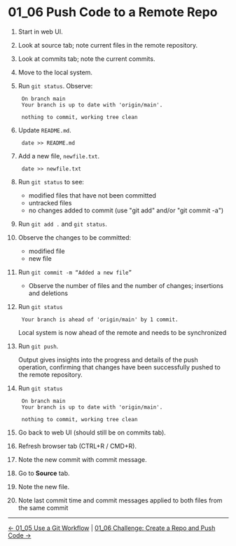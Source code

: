 # 01_06 Push Code to a Remote Repo

1. Start in web UI.
1. Look at source tab; note current files in the remote repository.
1. Look at commits tab; note the current commits.
1. Move to the local system.
1. Run `git status`.  Observe:

        On branch main
        Your branch is up to date with 'origin/main'.

        nothing to commit, working tree clean

1. Update `README.md`.

        date >> README.md

1. Add a new file, `newfile.txt`.

        date >> newfile.txt

1. Run `git status` to see:
    
    - modified files that have not been committed
    - untracked files
    - no changes added to commit (use "git add" and/or "git commit -a")

1. Run `git add .` and `git status`.
1. Observe the changes to be committed:

    - modified file
    - new file

1. Run `git commit -m “Added a new file”`

    - Observe the number of files and the number of changes; insertions and deletions

1. Run `git status`

        Your branch is ahead of 'origin/main' by 1 commit.

    Local system is now  ahead of the remote and needs to be synchronized

1. Run `git push`.

    Output gives insights into the progress and details of the push operation, confirming that changes have been successfully pushed to the remote repository.

1. Run `git status`

        On branch main
        Your branch is up to date with 'origin/main'.

        nothing to commit, working tree clean

1. Go back to web UI (should still be on commits tab).
1. Refresh browser tab (CTRL+R / CMD+R).
1. Note the new commit with commit message.
1. Go to **Source** tab.
1. Note the new file.
1. Note last commit time and commit messages applied to both files from the same commit


<!-- FooterStart -->
---
[← 01_05 Use a Git Workflow](../01_05_use_a_git_workflow/README.md) | [01_06 Challenge: Create a Repo and Push Code →](../01_07_challenge_create_a_repo_and_add_code/README.md)
<!-- FooterEnd -->
